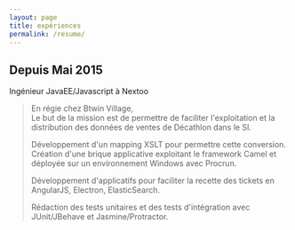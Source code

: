 ```yaml
---
layout: page
title: expériences
permalink: /resume/
---
```


## Depuis Mai 2015  
Ingénieur JavaEE/Javascript à Nextoo

> En régie chez Btwin Village,  
> Le but de la mission est de permettre de faciliter l'exploitation et la
distribution des données de ventes de Décathlon dans le SI.
>
> Développement d'un mapping XSLT pour permettre cette conversion. Création 
d'une brique applicative exploitant le framework Camel et déployée sur un 
environnement Windows avec Procrun.
>
> Développement d'applicatifs pour faciliter la recette des tickets en AngularJS, 
Electron, ElasticSearch.
>
> Rédaction des tests unitaires et des tests d'intégration avec JUnit/JBehave et
Jasmine/Protractor.
